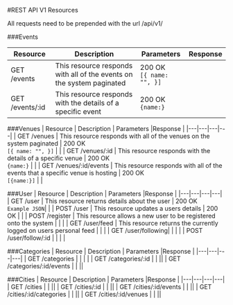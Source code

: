 #REST API V1 Resources

All requests need to be prepended with the url /api/v1/

###Events

| Resource | Description | Parameters |Response |
|---|---|---|---|
| GET /events | This resource responds with all of the events on the system paginated | 200 OK <br />`[{ name: "", }]` | |
| GET /events/:id | This resource responds with the details of a specific event | 200 OK <br /> `{name:}` | |

###Venues
| Resource | Description | Parameters |Response |
|---|---|---|---|
| GET /venues | This resource responds with all of the venues on the system paginated | 200 OK <br />`[{ name: "", }]` | |
| GET /venues/:id | This resource responds with the details of a specific venue | 200 OK <br /> `{name:}` | |
| GET /venues/:id/events | This resource responds with all of the events that a specific venue is hosting | 200 OK <br /> `[{name:}]` | |

###User
| Resource | Description | Parameters |Response |
|---|---|---|---|
| GET /user | This resource returns details about the user | 200 OK <br />  `Example JSON`| |
| POST /user | This resource updates a users details | 200 OK  | |
| POST /register | This resource allows a new user to be registered onto the system | | |
| GET /user/feed | This resource returns the currently logged on users personal feed | | |
| GET /user/following| | |  |
| POST /user/follow/:id | | | |

###Categories
| Resource | Description | Parameters |Response |
|---|---|---|---|
| GET /categories | | | |
| GET /categories/:id | | ||
| GET /categories/:id/events | | ||

###Cities
| Resource | Description | Parameters |Response |
|---|---|---|---|
| GET /cities | | ||
| GET /cities/:id | | ||
| GET /cities/:id/events | | ||
| GET /cities/:id/categories | | ||
| GET /cities/:id/venues | | ||